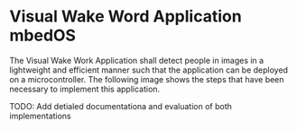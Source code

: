 # Visual Wake Word Application mbedOS 

The Visual Wake Work Application shall detect people in images in a lightweight and efficient manner such that the application can be deployed on a microcontroller. The following image shows the steps that have been necessary to implement this application.

TODO: Add detialed documentationa and evaluation of both implementations
